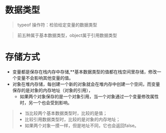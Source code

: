 # 数据类型
> typeof 操作符：检验给定变量的数据类型

> 前五种属于基本数据类型，object属于引用数据类型

# 存储方式
- 变量都是保存在栈内存中存储,**基本数据类型的值都在栈空间里存储，修改一个变量不会影响其他变量的值。
- 对象在堆内存储，每创建一个新的对象就会在堆内存中创建一个空间，而变量保存的是对象的内存地址（对象的引用），
    - 如果两个对象保存的是一个对象引用，当一个对象通过一个变量修改属性时，另一个也会受到影响。

>- 当比较两个基本数据类型时，比较的是值；
>- 比较引用数据类型时，比较的是对象的内存地址；
>- 如果两个对象一摸一样，但是地址不同，它也会返回false。